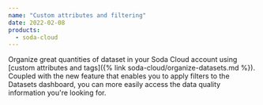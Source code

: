 ```yaml
---
name: "Custom attributes and filtering"
date: 2022-02-08
products:
  - soda-cloud
---
```


Organize great quantities of dataset in your Soda Cloud account using [custom attributes and tags]({% link soda-cloud/organize-datasets.md %}). Coupled with the new feature that enables you to apply filters to the Datasets dashboard, you can more easily access the data quality information you're looking for.
